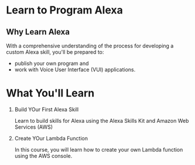 Learn to Program Alexa
===

Why Learn Alexa
---

With a comprehensive understanding of the process for developing a custom Alexa skill, you'll be prepared to:
+ publish your own program and
+ work with Voice User Interface (VUI) applications.

# What You'll Learn
1. Build YOur First Alexa Skill

   Learn to build skills for Alexa using the Alexa Skills Kit and Amazon Web Services (AWS)
   
2. Create YOur Lambda Function

   In this course, you will learn how to create your own Lambda function using the AWS console.
